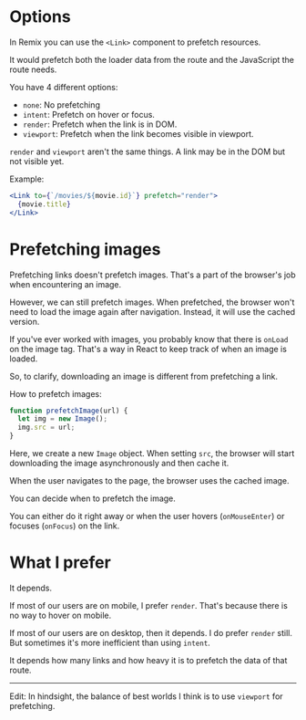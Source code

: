 # Options

In Remix you can use the `<Link>` component to prefetch resources.

It would prefetch both the loader data from the route and the JavaScript the route needs.

You have 4 different options:

- `none`: No prefetching
- `intent`: Prefetch on hover or focus.
- `render`: Prefetch when the link is in DOM.
- `viewport`: Prefetch when the link becomes visible in viewport.

`render` and `viewport` aren't the same things. A link may be in the DOM but not visible yet.

Example:

```jsx
<Link to={`/movies/${movie.id}`} prefetch="render">
  {movie.title}
</Link>
```

# Prefetching images

Prefetching links doesn't prefetch images. That's a part of the browser's job when encountering an image.

However, we can still prefetch images. When prefetched, the browser won't need to load the image again after navigation. Instead, it will use the cached version.

If you've ever worked with images, you probably know that there is `onLoad` on the image tag. That's a way in React to keep track of when an image is loaded.

So, to clarify, downloading an image is different from prefetching a link.

How to prefetch images:

```js
function prefetchImage(url) {
  let img = new Image();
  img.src = url;
}
```

Here, we create a new `Image` object. When setting `src`, the browser will start downloading the image asynchronously and then cache it.

When the user navigates to the page, the browser uses the cached image.

You can decide when to prefetch the image.

You can either do it right away or when the user hovers (`onMouseEnter`) or focuses (`onFocus`) on the link.

# What I prefer

It depends.

If most of our users are on mobile, I prefer `render`. That's because there is no way to hover on mobile.

If most of our users are on desktop, then it depends. I do prefer `render` still. But sometimes it's more inefficient than using `intent`.

It depends how many links and how heavy it is to prefetch the data of that route.

---

Edit: In hindsight, the balance of best worlds I think is to use `viewport` for prefetching.
